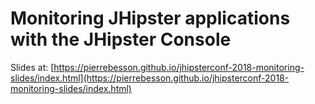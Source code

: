 
# Monitoring JHipster applications with the JHipster Console

Slides at: [https://pierrebesson.github.io/jhipsterconf-2018-monitoring-slides/index.html](https://pierrebesson.github.io/jhipsterconf-2018-monitoring-slides/index.html)
